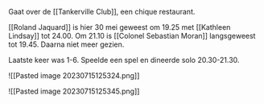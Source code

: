 Gaat over de [[Tankerville Club]], een chique restaurant.

[[Roland Jaquard]] is hier 30 mei geweest om 19.25 met [[Kathleen Lindsay]] tot 24.00.
Om 21.10 is [[Colonel Sebastian Moran]] langsgeweest tot 19.45. Daarna niet meer gezien.

Laatste keer was 1-6. Speelde een spel en dineerde solo 20.30-21.30.

![[Pasted image 20230715125324.png]]

![[Pasted image 20230715125345.png]]

